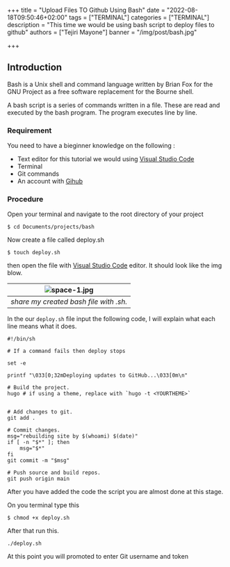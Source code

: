 +++
title = "Upload Files TO Github Using Bash"
date = "2022-08-18T09:50:46+02:00"
tags = ["TERMINAL"]
categories = ["TERMINAL"]
description = "This time we would be using bash script to deploy files to github"
authors = ["Tejiri Mayone"]
banner = "/img/post/bash.jpg"

+++

## Introduction
Bash is a Unix shell and command language written by Brian Fox for the GNU Project as a free software replacement for the Bourne shell.


A bash script is a series of commands written in a file. These are read and executed by the bash program. The program executes line by line. 

### Requirement 

You need to have a bieginner knowledge on the following :

* Text editor for this tutorial we would using [Visual Studio Code](https://code.visualstudio.com)
* Terminal
* Git commands
* An account with [Gihub](https://github.com/)

### Procedure

Open your terminal and navigate to the root directory of your project

```
$ cd Documents/projects/bash
```

Now create a file called deploy.sh
```
$ touch deploy.sh
```

then open the file with [Visual Studio Code](https://code.visualstudio.com) editor. It should look like the img blow.


| ![space-1.jpg](/img/post/bash_screenshot.png) | 
|:--:| 
| *share my created bash file with .sh.* |


In the our `deploy.sh` file input the following code, I will explain what each line means what it does.

```
#!/bin/sh

# If a command fails then deploy stops

set -e

printf "\033[0;32mDeploying updates to GitHub...\033[0m\n"

# Build the project. 
hugo # if using a theme, replace with `hugo -t <YOURTHEME>`


# Add changes to git.
git add .

# Commit changes.
msg="rebuilding site by $(whoami) $(date)"
if [ -n "$*" ]; then
	msg="$*"
fi
git commit -m "$msg"

# Push source and build repos.
git push origin main
```

After you have added the code the script you are almost done at this stage. 

On you terminal type this

```
$ chmod +x deploy.sh 
```

After that run this.

```
./deploy.sh
```

At this point you will promoted to enter Git username and token 